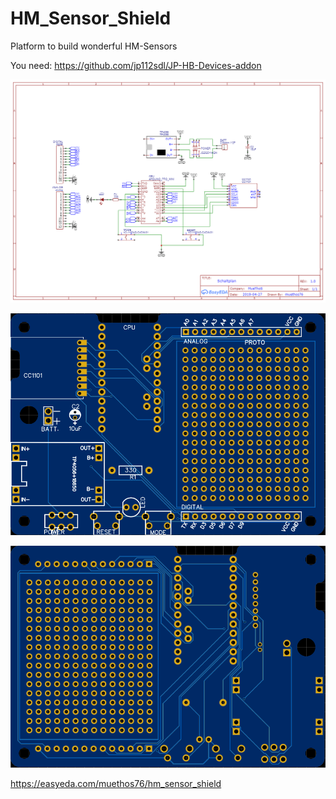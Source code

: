 # HM_Sensor_Shield
Platform to build wonderful HM-Sensors

You need: https://github.com/jp112sdl/JP-HB-Devices-addon

![picture](https://github.com/MueThoS76/HM_Sensor_Shield/blob/master/Schematic_HM_Sensor_Shield_Schaltplan_20200106083323.png)

![picture](https://raw.githubusercontent.com/MueThoS76/HM_Sensor_Shield/master/HM_Sensor_Shield_Front.png)
 
![picture](https://raw.githubusercontent.com/MueThoS76/HM_Sensor_Shield/master/HM_Sensor_Shield_Back.png)


https://easyeda.com/muethos76/hm_sensor_shield
